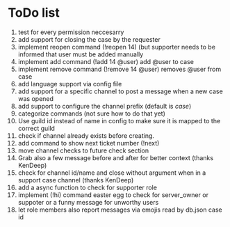 # ToDo list
1. test for every permission neccesarry
1. add support for closing the case by the requester
1. implement reopen command (!reopen 14) (but supporter needs to be informed that user must be added manually
1. implement add command (!add 14 @user) add @user to case
1. implement remove command (!remove 14 @user) removes @user from case
1. add language support via config file
1. add support for a specific channel to post a message when a new case was opened
1. add support to configure the channel prefix (default is *case*)
1. categorize commands (not sure how to do that yet)
1. Use guild id instead of name in config to make sure it is mapped to the correct guild
1. check if channel already exists before creating.
1. add command to show next ticket number (!next)
1. move channel checks to future check section
1. Grab also a few message before and after for better context (thanks KenDeep)
1. check for channel id/name and close without argument when in a support case channel (thanks KenDeep)
1. add a async function to check for supporter role
1. implement (!hi) command easter egg to check for server\_owner or suppoter or a funny message for unworthy users
1. let role members also report messages via emojis read by db.json case id
